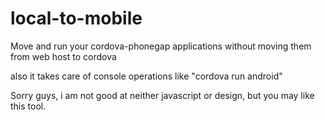 # local-to-mobile
Move and run your cordova-phonegap applications without moving them from web host to cordova

also it takes care of console operations like "cordova run android"

Sorry guys, i am not good at neither javascript or design, but you may like this tool.
